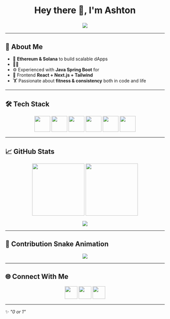 <!-- Header with typing animation -->
<h1 align="center">Hey there 👋, I'm Ashton</h1>
<h3 align="center">
  <img src="https://readme-typing-svg.herokuapp.com?size=22&duration=3500&color=00F7F7&center=true&vCenter=true&lines=Aspiring+Web3+%26+Fullstack+Dev;Blockchain+%7C+Solidity+%7C+Ethereum;React+%7C+Spring+Boot+%7C+Python;Building+%F0%9F%9A%80+Future+Projects" />
</h3>

---

## 🚀 About Me  
- 🔗 **Ethereum & Solana** to build scalable dApps  
- 🧑‍💻 
- ⚙️ Experienced with **Java Spring Boot** for   
- 🎨 Frontend  **React + Next.js + Tailwind**  
- 🏋️ Passionate about **fitness & consistency** both in code and life  

---

## 🛠 Tech Stack  

<p align="center">
  <!-- Blockchain -->
  <img src="https://skillicons.dev/icons?i=solidity" height="50" />
  <img src="https://cryptologos.cc/logos/ethereum-eth-logo.png?v=026" height="50" />
  <img src="https://cryptologos.cc/logos/solana-sol-logo.png?v=026" height="50" />
  
  <!-- Frontend -->
  <img src="https://skillicons.dev/icons?i=react,nextjs,typescript,tailwind" height="50" />
  
  <!-- Backend -->
  <img src="https://skillicons.dev/icons?i=java,spring,python,nodejs" height="50" />
  
  <!-- Tools -->
  <img src="https://skillicons.dev/icons?i=docker,git,linux,aws" height="50" />
</p>

---

## 📈 GitHub Stats  

<p align="center">
  <img src="https://github-readme-stats.vercel.app/api?username=YOUR_GITHUB_USERNAME&show_icons=true&theme=tokyonight" height="165" />
  <img src="https://github-readme-stats.vercel.app/api/top-langs/?username=YOUR_GITHUB_USERNAME&layout=compact&theme=tokyonight" height="165" />
</p>

<p align="center">
  <img src="https://github-readme-streak-stats.herokuapp.com/?user=ashd19&theme=tokyonight" />
</p>

---

## 🐍 Contribution Snake Animation
<p align="center">
  <img src="https://github.com/ashd19/ashd19/blob/output/github-contribution-grid-snake.svg" />
</p>

---

## 🌐 Connect With Me  
<p align="center">
  <a href="https://www.linkedin.com/in/ashton-dsouza-79338628b/"><img src="https://skillicons.dev/icons?i=linkedin" height="40" /></a>
  <a href="https://twitter.com/"><img src="https://skillicons.dev/icons?i=twitter" height="40" /></a>
  <a href="mailto:ashtondsouza192@gmail.com"><img src="https://skillicons.dev/icons?i=gmail" height="40" /></a>
</p>

---

✨ *"0 or 1"*  
